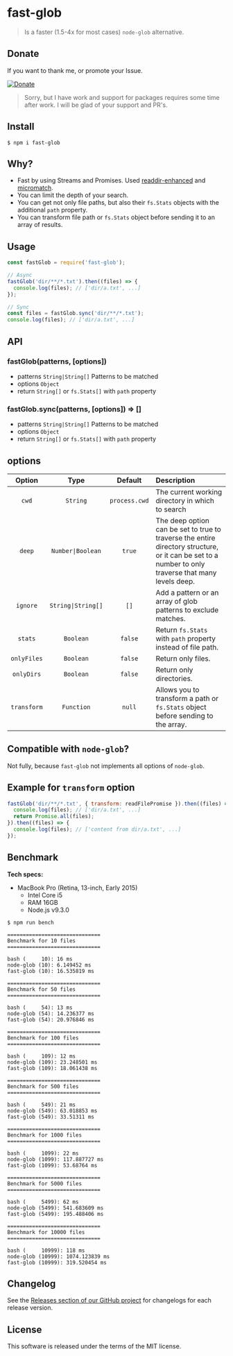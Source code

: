 # fast-glob

> Is a faster (1.5-4x for most cases) `node-glob` alternative.

## Donate

If you want to thank me, or promote your Issue.

[![Donate](https://img.shields.io/badge/Donate-PayPal-green.svg)](https://paypal.me/mrmlnc)

> Sorry, but I have work and support for packages requires some time after work. I will be glad of your support and PR's.

## Install

```
$ npm i fast-glob
```

## Why?

  * Fast by using Streams and Promises. Used [readdir-enhanced](https://github.com/BigstickCarpet/readdir-enhanced) and [micromatch](https://github.com/jonschlinkert/micromatch).
  * You can limit the depth of your search.
  * You can get not only file paths, but also their `fs.Stats` objects with the additional `path` property.
  * You can transform file path or `fs.Stats` object before sending it to an array of results.

## Usage

```js
const fastGlob = require('fast-glob');

// Async
fastGlob('dir/**/*.txt').then((files) => {
  console.log(files); // ['dir/a.txt', ...]
});

// Sync
const files = fastGlob.sync('dir/**/*.txt');
console.log(files); // ['dir/a.txt', ...]
```

## API

### fastGlob(patterns, [options])

  * patterns `String|String[]` Patterns to be matched
  * options `Object`
  * return `String[]` or `fs.Stats[]` with `path` property

### fastGlob.sync(patterns, [options]) => []

  * patterns `String|String[]` Patterns to be matched
  * options `Object`
  * return `String[]` or `fs.Stats[]` with `path` property

## options

| Option      | Type              | Default                | Description |
|:------------:|:-----------------:|:---------------------:|:------------|
| `cwd`        | `String`          | `process.cwd`         | The current working directory in which to search |
| `deep`       | `Number\|Boolean`  | `true`                | The deep option can be set to true to traverse the entire directory structure, or it can be set to a number to only traverse that many levels deep. |
| `ignore`     | `String\|String[]` | `[]`                  | Add a pattern or an array of glob patterns to exclude matches. |
| `stats`      | `Boolean`         | `false`               | Return `fs.Stats` with `path` property instead of file path. |
| `onlyFiles`  | `Boolean`         | `false`               | Return only files. |
| `onlyDirs`   | `Boolean`         | `false`               | Return only directories. |
| `transform`  | `Function`        | `null`                | Allows you to transform a path or `fs.Stats` object before sending to the array. |

## Compatible with `node-glob`?

Not fully, because `fast-glob` not implements all options of `node-glob`.

## Example for `transform` option

```js
fastGlob('dir/**/*.txt', { transform: readFilePromise }).then((files) => {
  console.log(files); // ['dir/a.txt', ...]
  return Promise.all(files);
}).then((files) => {
  console.log(files); // ['content from dir/a.txt', ...]
});
```

## Benchmark

**Tech specs:**

  * MacBook Pro (Retina, 13-inch, Early 2015)
    * Intel Core i5
    * RAM 16GB
    * Node.js v9.3.0

```shell
$ npm run bench

==============================
Benchmark for 10 files
==============================

bash (     10): 16 ms
node-glob (10): 6.149452 ms
fast-glob (10): 16.535819 ms

==============================
Benchmark for 50 files
==============================

bash (     54): 13 ms
node-glob (54): 14.236377 ms
fast-glob (54): 20.976846 ms

==============================
Benchmark for 100 files
==============================

bash (     109): 12 ms
node-glob (109): 23.248501 ms
fast-glob (109): 18.061438 ms

==============================
Benchmark for 500 files
==============================

bash (     549): 21 ms
node-glob (549): 63.018853 ms
fast-glob (549): 33.51311 ms

==============================
Benchmark for 1000 files
==============================

bash (     1099): 22 ms
node-glob (1099): 117.887727 ms
fast-glob (1099): 53.68764 ms

==============================
Benchmark for 5000 files
==============================

bash (     5499): 62 ms
node-glob (5499): 541.683609 ms
fast-glob (5499): 195.488406 ms

==============================
Benchmark for 10000 files
==============================

bash (     10999): 118 ms
node-glob (10999): 1074.123839 ms
fast-glob (10999): 319.520454 ms
```

## Changelog

See the [Releases section of our GitHub project](https://github.com/mrmlnc/fast-glob/releases) for changelogs for each release version.

## License

This software is released under the terms of the MIT license.
